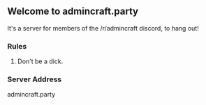 ## Welcome to admincraft.party

It's a server for members of the /r/admincraft discord, to hang out!

### Rules

1. Don't be a dick.

### Server Address

admincraft.party
